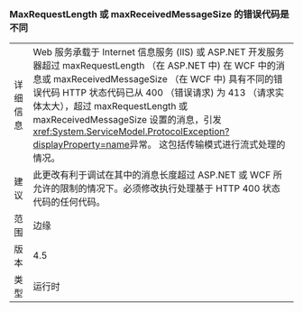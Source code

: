 ### <a name="error-codes-for-maxrequestlength-or-maxreceivedmessagesize-are-different"></a>MaxRequestLength 或 maxReceivedMessageSize 的错误代码是不同

|   |   |
|---|---|
|详细信息|Web 服务承载于 Internet 信息服务 (IIS) 或 ASP.NET 开发服务器超过 maxRequestLength （在 ASP.NET 中) 在 WCF 中的消息或 maxReceivedMessageSize （在 WCF 中) 具有不同的错误代码 HTTP 状态代码已从 400 （错误请求) 为 413 （请求实体太大），超过 maxRequestLength 或 maxReceivedMessageSize 设置的消息，引发<xref:System.ServiceModel.ProtocolException?displayProperty=name>异常。 这包括传输模式进行流式处理的情况。|
|建议|此更改有利于调试在其中的消息长度超过 ASP.NET 或 WCF 所允许的限制的情况下。必须修改执行处理基于 HTTP 400 状态代码的任何代码。|
|范围|边缘|
|版本|4.5|
|类型|运行时|

